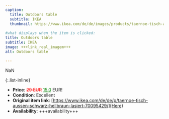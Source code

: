 ```yaml
---
caption:
  title: Outdoors table
  subtitle: IKEA
  thumbnail: https://www.ikea.com/de/de/images/products/taernoe-tisch-aussen-schwarz-hellbraun-lasiert__0735751_pe740159_s5.jpg
  
#what displays when the item is clicked:
title: Outdoors table
subtitle: IKEA
image: +++link_real_imagem+++
alt: Outdoors table

---
```

NaN

{:.list-inline} 
- **Price**: <span style="color:red"><del>29 EUR</del></span> <span style="color:green"><ins>15.0</ins></span> EUR!
- **Condition**: Excellent
- **Original item link**: [https://www.ikea.com/de/de/p/taernoe-tisch-aussen-schwarz-hellbraun-lasiert-70095429/](Here)
- **Availability**: +++availability+++
